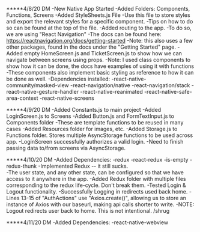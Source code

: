 *****4/8/20 DM
-New Native App Started
-Added Folders: Components, Functions, Screens
-Added StyleSheets.js File
    -Use this file to store styles and export the relevant styles for a specific component.
    -Tips on how to do so can be found at the top of the file.
-Added routing to the app.
    -To do so, we are using "React Navigation"
    -The docs can be found here: https://reactnavigation.org/docs/getting-started
    -Note: this also uses a few other packages, found in the docs under the "Getting Started" page.
-Added empty HomeScreen.js and TicketScreen.js to show how we can navigate between screens using props.
    -Note: I used class components to show how it can be done, the docs have examples
     of using it with functions
    -These components also implement basic styling as reference to how it can be done as well.
-Dependencies installed:
    -react-native-community/masked-view
    -react-navigation/native
    -react-navigation/stack
    -react-native-gesture-handler
    -react-native-reanimated
    -react-native-safe-area-context
    -react-native-screens

*****4/9/20 DM
-Added Constants.js to main project
-Added LoginScreen.js to Screens
-Added Button.js and FormTextInput.js to Components folder
    -These are template functions to be reused in many cases
-Added Resources folder for images, etc.
-Added Storage.js to Functions folder. Stores multiple AsyncStorage functions to be used across app.
-LoginScreen successfully authorizes a valid login.
    -Need to finish passing data to/from screens via AsyncStorage.
    
*****4/10/20 DM
-Added Dependencies:
    -redux
    -react-redux
    -is-empty
    -redux-thunk
-Implemented Redux -- it still sucks.     
    -The user state, and any other state, can be configured so that we have access to it anywhere in the app.
    -Added Redux folder with multiple files corresponding to the redux life-cycle. Don't break them.
-Tested Login & Logout functionality. 
    -Successfully Logging in redirects used back home.
-Lines 13-15 of "AuthActions" use "Axios.create()", allowing us to store an instance of 
 Axios with our baseurl, making api calls shorter to write.
-NOTE: Logout redirects user back to home. This is not intentional. /shrug

*****4/11/20 DM
-Added Dependencies:
    -react-native-webview
    
    








